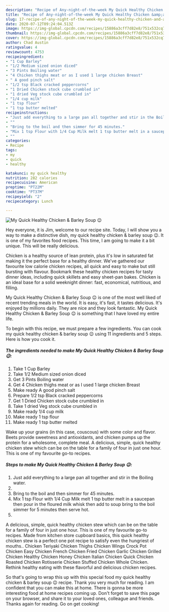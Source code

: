 ```yaml
---
description: "Recipe of Any-night-of-the-week My Quick Healthy Chicken &amp;amp; Barley Soup 😉"
title: "Recipe of Any-night-of-the-week My Quick Healthy Chicken &amp;amp; Barley Soup 😉"
slug: 17-recipe-of-any-night-of-the-week-my-quick-healthy-chicken-and-amp-barley-soup
date: 2020-07-12T09:24:04.513Z
image: https://img-global.cpcdn.com/recipes/15886a3cff7d82e8/751x532cq70/my-quick-healthy-chicken-barley-soup-😉-recipe-main-photo.jpg
thumbnail: https://img-global.cpcdn.com/recipes/15886a3cff7d82e8/751x532cq70/my-quick-healthy-chicken-barley-soup-😉-recipe-main-photo.jpg
cover: https://img-global.cpcdn.com/recipes/15886a3cff7d82e8/751x532cq70/my-quick-healthy-chicken-barley-soup-😉-recipe-main-photo.jpg
author: Chad Austin
ratingvalue: 4
reviewcount: 4753
recipeingredient:
- "1 Cup Barley"
- "1/2 Medium sized onion diced"
- "3 Pints Boiling water"
- "4 Chicken thighs meat or as I used 1 large chicken Breast"
- " A good pinch salt"
- "1/2 tsp Black cracked peppercorns"
- "1 Dried Chicken stock cube crumbled in"
- "1 dried Veg stock cube crumbled in"
- "1/4 cup milk"
- "1 tsp flour"
- "1 tsp butter melted"
recipeinstructions:
- "Just add everything to a large pan all together and stir in the Boiling water."
- ""
- "Bring to the boil and then simmer for 45 minutes."
- "Mix 1 tsp Flour with 1/4 Cup Milk melt 1 tsp butter melt in a saucepan then pour in the floured milk whisk then add to soup bring to the boil simmer for 5 minutes then serve hot."
- ""
categories:
- Recipe
tags:
- my
- quick
- healthy

katakunci: my quick healthy 
nutrition: 282 calories
recipecuisine: American
preptime: "PT22M"
cooktime: "PT37M"
recipeyield: "2"
recipecategory: Lunch

---
```



![My Quick Healthy Chicken &amp; Barley Soup 😉](https://img-global.cpcdn.com/recipes/15886a3cff7d82e8/751x532cq70/my-quick-healthy-chicken-barley-soup-😉-recipe-main-photo.jpg)

Hey everyone, it is Jim, welcome to our recipe site. Today, I will show you a way to make a distinctive dish, my quick healthy chicken &amp; barley soup 😉. It is one of my favorites food recipes. This time, I am going to make it a bit unique. This will be really delicious.

Chicken is a healthy source of lean protein, plus it&#39;s low in saturated fat making it the perfect base for a healthy dinner. We&#39;ve gathered our favourite low calorie chicken recipes, all quick and easy to make but still bursting with flavour. Bookmark these healthy chicken recipes for tasty dinner ideas, including quick skillets and easy sheet-pan bakes. Chicken is an ideal base for a solid weeknight dinner: fast, economical, nutritious, and filling.

My Quick Healthy Chicken &amp; Barley Soup 😉 is one of the most well liked of recent trending meals in the world. It is easy, it's fast, it tastes delicious. It's enjoyed by millions daily. They are nice and they look fantastic. My Quick Healthy Chicken &amp; Barley Soup 😉 is something that I have loved my entire life.


To begin with this recipe, we must prepare a few ingredients. You can cook my quick healthy chicken &amp; barley soup 😉 using 11 ingredients and 5 steps. Here is how you cook it.

<!--inarticleads1-->

##### The ingredients needed to make My Quick Healthy Chicken &amp; Barley Soup 😉:

1. Take 1 Cup Barley
1. Take 1/2 Medium sized onion diced
1. Get 3 Pints Boiling water
1. Get 4 Chicken thighs meat or as I used 1 large chicken Breast
1. Make ready  A good pinch salt
1. Prepare 1/2 tsp Black cracked peppercorns
1. Get 1 Dried Chicken stock cube crumbled in
1. Take 1 dried Veg stock cube crumbled in
1. Make ready 1/4 cup milk
1. Make ready 1 tsp flour
1. Make ready 1 tsp butter melted


Wake up your grains (in this case, couscous) with some color and flavor. Beets provide sweetness and antioxidants, and chicken pumps up the protein for a wholesome, complete meal. A delicious, simple, quick healthy chicken stew which can be on the table for a family of four in just one hour. This is one of my favourite go-to recipes. 

<!--inarticleads2-->

##### Steps to make My Quick Healthy Chicken &amp; Barley Soup 😉:

1. Just add everything to a large pan all together and stir in the Boiling water.
1. 
1. Bring to the boil and then simmer for 45 minutes.
1. Mix 1 tsp Flour with 1/4 Cup Milk melt 1 tsp butter melt in a saucepan then pour in the floured milk whisk then add to soup bring to the boil simmer for 5 minutes then serve hot.
1. 


A delicious, simple, quick healthy chicken stew which can be on the table for a family of four in just one hour. This is one of my favourite go-to recipes. Made from kitchen store cupboard basics, this quick healthy chicken stew is a perfect one pot recipe to satisfy even the hungriest of mouths.. Chicken Teriyaki Chicken Thighs Chicken Wings Crock Pot Chicken Easy Chicken French Chicken Fried Chicken Garlic Chicken Grilled Chicken Healthy Chicken Honey Chicken Italian Chicken Quick Chicken Roasted Chicken Rotisserie Chicken Stuffed Chicken Whole Chicken. Rethink healthy eating with these flavorful and delicious chicken recipes. 

So that's going to wrap this up with this special food my quick healthy chicken &amp; barley soup 😉 recipe. Thank you very much for reading. I am confident that you can make this at home. There is gonna be more interesting food at home recipes coming up. Don't forget to save this page on your browser, and share it to your loved ones, colleague and friends. Thanks again for reading. Go on get cooking!
